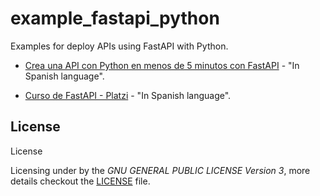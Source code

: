 # example_fastapi_python

Examples for deploy APIs using FastAPI with Python.

- [Crea una API con Python en menos de 5 minutos con FastAPI](crea_api_python_en_5_min_fastapi/README.md) - "In Spanish language".

- [Curso de FastAPI - Platzi](curso_fastapi_platzi/README.md) - "In Spanish language".

## License

License

Licensing under by the *GNU GENERAL PUBLIC LICENSE Version 3*, more details checkout the [LICENSE](LICENSE) file.
